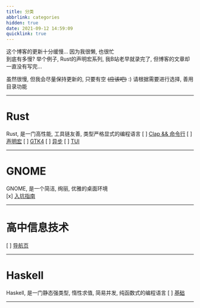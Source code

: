 ```yaml
---
title: 分类
abbrlink: categories
hidden: true
date: 2021-09-12 14:59:09
quicklink: true
---
```

这个博客的更新十分缓慢... 因为我很懒, 也很忙  
到底有多慢? 举个例子, Rust的声明宏系列, 我B站老早就录完了, 但博客的文章却一直没有写完...

虽然很慢, 但我会尽量保持更新的, 只要有空 ~~(应该吧)~~ :)
请根据需要进行选择, 善用目录功能

- - -

# Rust
Rust, 是一门高性能, 工具链友善, 类型严格显式的编程语言
[ ]  [Clap && 命令行](/posts/rust-clap/guide)
[ ]  [声明宏](/categories/rust-decl-macro)
[ ]  [GTK4](/categories/rust-gtk4)
[ ]  [异步](/categories/rust-async)
[ ]  [TUI](/categories/rust-tui)

- - -

# GNOME
GNOME, 是一个简洁, 绚丽, 优雅的桌面环境  
[x]  [入坑指南](/posts/gnome/guide)

- - -

# 高中信息技术
[ ]  [导航页](/categories/high-school-it)

- - -

# Haskell
Haskell, 是一门静态强类型, 惰性求值, 简易并发, 纯函数式的编程语言
[ ]  [基础](/categories/haskell-basic)

- - -

